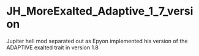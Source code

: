 # JH_MoreExalted_Adaptive_1_7_version
Jupiter hell mod separated out as Epyon implemented his version of the ADAPTIVE exalted trait in version 1.8
